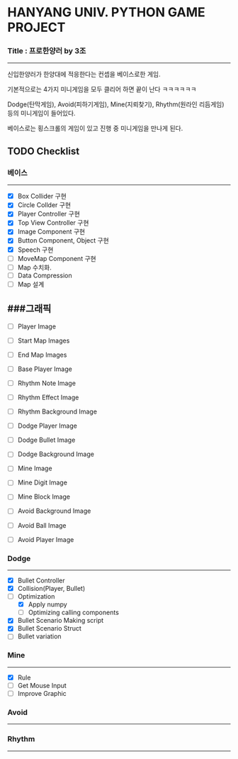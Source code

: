 # HANYANG UNIV. PYTHON GAME PROJECT

### Title : 프로한양러 by 3조
------------------------------------
신입한양러가 한양대에 적응한다는 컨셉을 베이스로한 게임.

기본적으로는 4가지 미니게임을 모두 클리어 하면 끝이 난다 ㅋㅋㅋㅋㅋㅋ

Dodge(탄막게임), Avoid(피하기게임), Mine(지뢰찾기), Rhythm(원라인 리듬게임)
등의 미니게임이 들어있다.

베이스로는 횡스크롤의 게임이 있고 진행 중 미니게임을 만나게 된다.
## TODO Checklist
### 베이스
---------------------------------
- [x] Box Collider 구현
- [x] Circle Collder 구현
- [x] Player Controller 구현
- [x] Top View Controller 구현
- [x] Image Component 구현
- [x] Button Component, Object 구현
- [x] Speech 구현
- [ ] MoveMap Component 구현
- [ ] Map 수치화.
- [ ] Data Compression
- [ ] Map 설계

###그래픽
----------------------------------
- [ ] Player Image
- [ ] Start Map Images
- [ ] End Map Images
- [ ] Base Player Image

- [ ] Rhythm Note Image
- [ ] Rhythm Effect Image
- [ ] Rhythm Background Image

- [ ] Dodge Player Image
- [ ] Dodge Bullet Image
- [ ] Dodge Background Image

- [ ] Mine Image
- [ ] Mine Digit Image
- [ ] Mine Block Image

- [ ] Avoid Background Image
- [ ] Avoid Ball Image
- [ ] Avoid Player Image

### Dodge
----------------------------------
- [x] Bullet Controller
- [x] Collision(Player, Bullet)
- [ ] Optimization
  - [x] Apply numpy  
  - [ ] Optimizing calling components
- [x] Bullet Scenario Making script
- [x] Bullet Scenario Struct
- [ ] Bullet variation

### Mine
-----------------------------------
- [x] Rule
- [ ] Get Mouse Input
- [ ] Improve Graphic

### Avoid
-----------------------------------

### Rhythm
-----------------------------------

